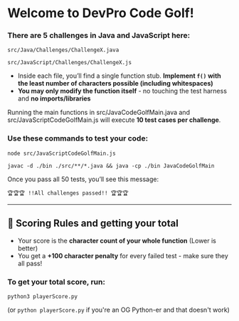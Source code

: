 # Welcome to DevPro Code Golf! 


### There are 5 challenges in Java and JavaScript here: 
`src/Java/Challenges/ChallengeX.java`

`src/JavaScript/Challenges/ChallengeX.js`
- Inside each file, you’ll find a single function stub. **Implement `f()` with the least number of characters possible (including whitespaces)**
- **You may only modify the function itself**  - no touching the test harness and **no imports/libraries**

Running the main functions in src/JavaCodeGolfMain.java and src/JavaScriptCodeGolfMain.js will execute **10 test cases per challenge**. 

### Use these commands to test your code: 

`node src/JavaScriptCodeGolfMain.js`

`javac -d ./bin ./src/**/*.java && java -cp ./bin JavaCodeGolfMain`

Once you pass all 50 tests, you’ll see this message:  

`🏆🏆🏆 !!All challenges passed!! 🏆🏆🏆`

---

## 🎯 Scoring Rules and getting your total

- Your score is the **character count of your whole function** (Lower is better)
- You get a **+100 character penalty** for every failed test - make sure they all pass!

### To get your total score, run:

`python3 playerScore.py`  

(or `python playerScore.py` if you're an OG Python-er and that doesn't work)
